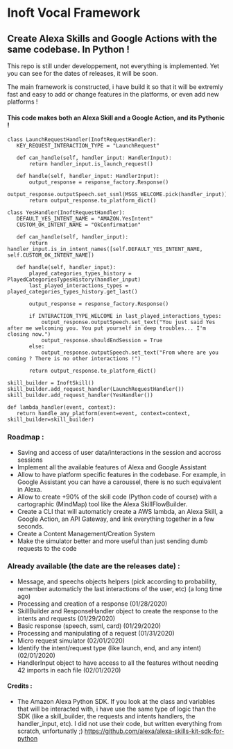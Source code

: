 # Inoft Vocal Framework
 ## Create Alexa Skills and Google Actions with the same codebase. In Python !
 
 
 This repo is still under developpement, not everything is implemented. Yet you can see for the dates of releases, it will be soon.
 
 The main framework is constructed, i have build it so that it will be extremly fast and easy to add or change features in the platforms, or even add new platforms !
 
 #### This code makes both an Alexa Skill and a Google Action, and its Pythonic !
 
 ```
 class LaunchRequestHandler(InoftRequestHandler):
    KEY_REQUEST_INTERACTION_TYPE = "LaunchRequest"

    def can_handle(self, handler_input: HandlerInput):
        return handler_input.is_launch_request()

    def handle(self, handler_input: HandlerInput):
        output_response = response_factory.Response()
        output_response.outputSpeech.set_ssml(MSGS_WELCOME.pick(handler_input))
        return output_response.to_platform_dict()
        
class YesHandler(InoftRequestHandler):
    DEFAULT_YES_INTENT_NAME = "AMAZON.YesIntent"
    CUSTOM_OK_INTENT_NAME = "OkConfirmation"

    def can_handle(self, handler_input):
        return handler_input.is_in_intent_names([self.DEFAULT_YES_INTENT_NAME, self.CUSTOM_OK_INTENT_NAME])

    def handle(self, handler_input):
        played_categories_types_history = PlayedCategoriesTypesHistory(handler_input)
        last_played_interactions_types = played_categories_types_history.get_last()
    
        output_response = response_factory.Response()
    
        if INTERACTION_TYPE_WELCOME in last_played_interactions_types:
            output_response.outputSpeech.set_text("You just said Yes after me welcoming you. You put yourself in deep troubles... I'm closing now.")
            output_response.shouldEndSession = True
        else:
            output_response.outputSpeech.set_text("From where are you coming ? There is no other interactions !")

        return output_response.to_platform_dict()
        
skill_builder = InoftSkill()
skill_builder.add_request_handler(LaunchRequestHandler())
skill_builder.add_request_handler(YesHandler())

def lambda_handler(event, context):
    return handle_any_platform(event=event, context=context, skill_builder=skill_builder)
```
 
 ### Roadmap :
 - Saving and access of user data/interactions in the session and accross sessions
 - Implement all the available features of Alexa and Google Assistant
 - Allow to have platform specific features in the codebase. For example, in Google Assistant you can have a caroussel, there is no such equivalent in Alexa.
 - Allow to create +90% of the skill code (Python code of course) with a cartographic (MindMap) tool like the Alexa SkillFlowBuilder.
 - Create a CLI that will automaticly create a AWS lambda, an Alexa Skill, a Google Action, an API Gateway, and link everything together in a few seconds.
 - Create a Content Management/Creation System
 - Make the simulator better and more useful than just sending dumb requests to the code
 
 ### Already available (the date are the releases date) :
 - Message, and speechs objects helpers (pick according to probability, remember automaticly the last interactions of the user, etc) (a long time ago)
 - Processing and creation of a response (01/28/2020)
 - SkillBuilder and ResponseHandler object to create the response to the intents and requests (01/29/2020)
 - Basic response (speech, ssml, card) (01/29/2020)
 - Processing and manipulating of a request (01/31/2020)
 - Micro request simulator (02/01/2020)
 - Identify the intent/request type (like launch, end, and any intent) (02/01/2020)
 - HandlerInput object to have access to all the features without needing 42 imports in each file (02/01/2020)
 
 #### Credits :
 - The Amazon Alexa Python SDK. If you look at the class and variables that will be interacted with, i have use the same type of logic than the SDK (like a skill_builder, the requests and intents handlers, the handler_input, etc). I did not use their code, but written everything from scratch, unfortunatly ;) https://github.com/alexa/alexa-skills-kit-sdk-for-python
